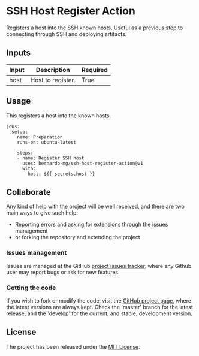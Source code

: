 # SSH Host Register Action

Registers a host into the SSH known hosts. Useful as a previous step to connecting through SSH and deploying artifacts.

## Inputs

| Input | Description       | Required |
|-------|-------------------|----------|
| host  | Host to register. | True     |

## Usage

This registers a host into the known hosts.

```
jobs:
  setup:
    name: Preparation
    runs-on: ubuntu-latest

    steps:
    - name: Register SSH host
      uses: bernardo-mg/ssh-host-register-action@v1
      with:
        host: ${{ secrets.host }}
```

## Collaborate

Any kind of help with the project will be well received, and there are two main ways to give such help:

- Reporting errors and asking for extensions through the issues management
- or forking the repository and extending the project

### Issues management

Issues are managed at the GitHub [project issues tracker][issues], where any Github user may report bugs or ask for new features.

### Getting the code

If you wish to fork or modify the code, visit the [GitHub project page][scm], where the latest versions are always kept. Check the 'master' branch for the latest release, and the 'develop' for the current, and stable, development version.

## License
The project has been released under the [MIT License][license].

[issues]: https://github.com/Bernardo-MG/deployment-maven-settings-action/issues
[license]: http://www.opensource.org/licenses/mit-license.php
[scm]: http://github.com/Bernardo-MG/deployment-maven-settings-action
